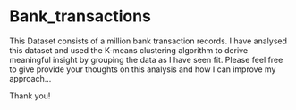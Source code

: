 # Bank_transactions

This Dataset consists of a million bank transaction records. 
I have analysed this dataset and used the K-means clustering algorithm to derive meaningful insight by grouping the data as I have seen fit.
Please feel free to give provide your thoughts on this analysis and how I can improve my approach...

Thank you!
